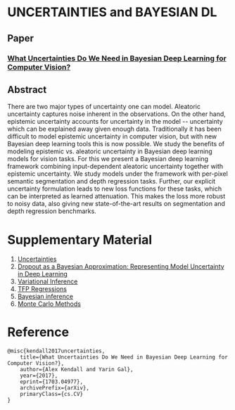 
# UNCERTAINTIES and BAYESIAN DL
## Paper
### [What Uncertainties Do We Need in Bayesian Deep Learning for Computer Vision?](https://arxiv.org/abs/1703.04977)
## Abstract
There are two major types of uncertainty one can model. Aleatoric uncertainty captures noise inherent in the observations. On the other hand, epistemic uncertainty accounts for uncertainty in the model -- uncertainty which can be explained away given enough data. Traditionally it has been difficult to model epistemic uncertainty in computer vision, but with new Bayesian deep learning tools this is now possible. We study the benefits of modeling epistemic vs. aleatoric uncertainty in Bayesian deep learning models for vision tasks. For this we present a Bayesian deep learning framework combining input-dependent aleatoric uncertainty together with epistemic uncertainty. We study models under the framework with per-pixel semantic segmentation and depth regression tasks. Further, our explicit uncertainty formulation leads to new loss functions for these tasks, which can be interpreted as learned attenuation. This makes the loss more robust to noisy data, also giving new state-of-the-art results on segmentation and depth regression benchmarks.

# Supplementary Material
1. [Uncertainties](https://towardsdatascience.com/building-a-bayesian-deep-learning-classifier-ece1845bc09)
2. [Dropout as a Bayesian Approximation: Representing Model Uncertainty in Deep Learning](https://arxiv.org/abs/1506.02142)
3. [Variational Inference](https://en.wikipedia.org/wiki/Variational_Bayesian_methods)
4. [TFP Regressions](https://blog.tensorflow.org/2019/03/regression-with-probabilistic-layers-in.html)
5. [Bayesian inference](https://towardsdatascience.com/probability-concepts-explained-bayesian-inference-for-parameter-estimation-90e8930e5348)
6. [Monte Carlo Methods](https://towardsdatascience.com/an-overview-of-monte-carlo-methods-675384eb1694)
# Reference
```
@misc{kendall2017uncertainties,
    title={What Uncertainties Do We Need in Bayesian Deep Learning for Computer Vision?},
    author={Alex Kendall and Yarin Gal},
    year={2017},
    eprint={1703.04977},
    archivePrefix={arXiv},
    primaryClass={cs.CV}
}
```

